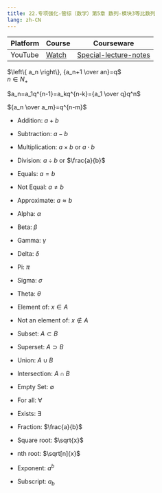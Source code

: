 ```yaml
---
title: 22.专项强化-管综（数学）第5章 数列-模块3等比数列
lang: zh-CN
---
```


| Platform | Course                                                                                                | Courseware                                                                                                                                                                                                             |
|----------|-------------------------------------------------------------------------------------------------------|------------------------------------------------------------------------------------------------------------------------------------------------------------------------------------------------------------------------|
| YouTube  | [Watch](https://www.youtube.com/watch?v=8Bum9KaQM4o&list=PLm0MFkgiW1JgKq1kku2WxmrElFbDl7p_s&index=22) | [Special-lecture-notes](../../public/math/%E6%95%B0%E5%AD%A6-%E5%9F%BA%E7%A1%80%E5%BC%BA%E5%8C%96%E8%AF%BE/3.%E3%80%90%E4%B8%93%E9%A2%98%E8%AF%BE%E8%AE%B2%E4%B9%89%E3%80%91%E7%AE%A1%E7%BB%BC-%E6%95%B0%E5%AD%A6.pdf) |



$\left\{ a_n \right\}, {a_n+1 \over an}=q$  
$n \in N_+$

$a_n=a_1q^{n-1}=a_kq^{n-k}={a_1 \over q}q^n$

${a_n \over a_m}=q^{n-m}$

- Addition: $a + b$
- Subtraction: $a - b$
- Multiplication: $a \times b$ or $a \cdot b$
- Division: $a \div b$ or $\frac{a}{b}$
- Equals: $a = b$
- Not Equal: $a \neq b$
- Approximate: $a \approx b$


- Alpha: $\alpha$
- Beta: $\beta$
- Gamma: $\gamma$
- Delta: $\delta$
- Pi: $\pi$
- Sigma: $\sigma$
- Theta: $\theta$


- Element of: $x \in A$
- Not an element of: $x \notin A$
- Subset: $A \subset B$
- Superset: $A \supset B$
- Union: $A \cup B$
- Intersection: $A \cap B$
- Empty Set: $\emptyset$
- For all: $\forall$
- Exists: $\exists$


- Fraction: $\frac{a}{b}$
- Square root: $\sqrt{x}$
- nth root: $\sqrt[n]{x}$
- Exponent: $a^b$
- Subscript: $a_b$





